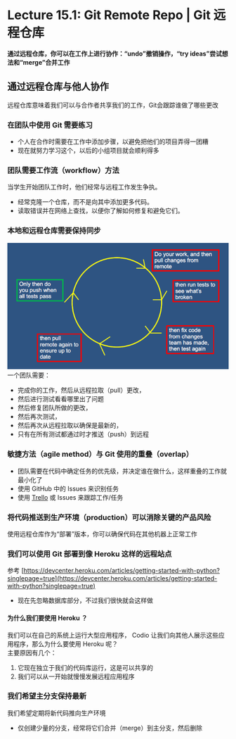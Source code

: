 # Lecture 15.1: Git Remote Repo | Git 远程仓库  
**通过远程仓库，你可以在工作上进行协作：“undo”撤销操作，“try ideas”尝试想法和“merge”合并工作**  


## 通过远程仓库与他人协作  
远程仓库意味着我们可以与合作者共享我们的工作，Git会跟踪谁做了哪些更改  

### 在团队中使用 Git 需要练习  
- 个人在合作时需要在工作中添加步骤，以避免把他们的项目弄得一团糟  
- 现在就努力学习这个，以后的小组项目就会顺利得多  

### 团队需要工作流（workflow）方法  
当学生开始团队工作时，他们经常与远程工作发生争执。  
- 经常克隆一个仓库，而不是向其中添加更多代码。  
- 读取错误并在网络上查找，以便你了解如何修复和避免它们。  

### 本地和远程仓库需要保持同步  
![Local and remote need to be kept synced](img/15-1-01-Local_and_remote_need_to_be_kept_synced.png)  
一个团队需要：  
- 完成你的工作，然后从远程拉取（pull）更改，  
- 然后进行测试看看哪里出了问题  
- 然后修复团队所做的更改，  
- 然后再次测试，  
- 然后再次从远程拉取以确保是最新的，  
- 只有在所有测试都通过时才推送（push）到远程  

### 敏捷方法（agile method）与 Git 使用的重叠（overlap）  
- 团队需要在代码中确定任务的优先级，并决定谁在做什么，这样重叠的工作就最小化了  
- 使用 GitHub 中的 Issues 来识别任务  
- 使用 [Trello](https://trello.com/) 或 Issues 来跟踪工作/任务  

### 将代码推送到生产环境（production）可以消除关键的产品风险  
使用远程仓库作为“部署”版本，你可以确保代码在其他机器上正常工作  

### 我们可以使用 Git 部署到像 Heroku 这样的远程站点  
参考 [https://devcenter.heroku.com/articles/getting-started-with-python?singlepage=true](https://devcenter.heroku.com/articles/getting-started-with-python?singlepage=true)  
- 现在先忽略数据库部分，不过我们很快就会这样做  
#### 为什么我们要使用 Heroku ？  
我们可以在自己的系统上运行大型应用程序， Codio 让我们向其他人展示这些应用程序，那么为什么要使用 Heroku 呢？  
主要原因有几个：  
1. 它现在独立于我们的代码库运行，这是可以共享的  
2. 我们可以从一开始就慢慢发展远程应用程序  

### 我们希望主分支保持最新  
我们希望定期将新代码推向生产环境  
- 仅创建少量的分支，经常将它们合并（merge）到主分支，然后删除  